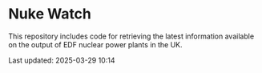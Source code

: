 # Nuke Watch

This repository includes code for retrieving the latest information available on the output of EDF nuclear power plants in the UK.

Last updated: 2025-03-29 10:14